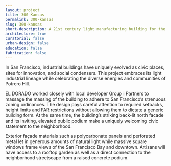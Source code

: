 ```yaml
---
layout: project
title: 300 Kansas
permalink: 300-kansas
slug: 300-kansas
short-description: A 21st century light manufacturing building for the emerging economies of San Francisco.
architecture: true
curatorial: false
urban-design: false
education: false
fabrication: false
---
```


In San Francisco, industrial buildings have uniquely evolved as civic places, sites for innovation, and social condensers. This project embraces its light industrial lineage while celebrating the diverse energies and communities of Potrero Hill.

EL DORADO worked closely with local developer Group i Partners to massage the massing of the building to adhere to San Francisco’s strenuous zoning ordinances. The design pays careful attention to required setbacks, height limits and FAR restrictions without allowing them to dictate a generic building form. At the same time, the building’s striking back-lit north facade and its inviting, elevated public podium make a uniquely welcoming civic statement to the neighborhood.

Exterior façade materials such as polycarbonate panels and perforated metal let in generous amounts of natural light while massive square windows frame views of the San Francisco Bay and downtown. Artisans will have access to a rooftop garden as well as a direct connection to the neighborhood streetscape from a raised concrete podium.
